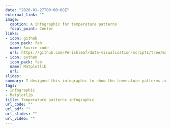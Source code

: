 ```yaml
---
date: "2020-01-27T00:00:00Z"
external_link: ""
image:
  caption: A infographic for temperature patterns
  focal_point: Center
links:
- icon: github
  icon_pack: fab
  name: Source code
  url: https://github.com/Perishleaf/data-visualisation-scripts/tree/master/matplotlib_2019_temp
- icon: python
  icon_pack: fab
  name: Matplotlib
  url: 
slides: 
summary: I designed this infographic to show the temerature patterns across eight Australian capital cities.
tags:
- Infographic
- Matplotlib
title: Temperature patterns infographic
url_code: ""
url_pdf: ""
url_slides: ""
url_video: ""
---
```


